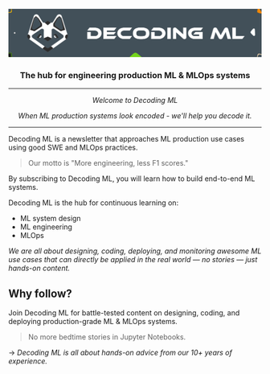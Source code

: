 <p align="center"><img src="https://github.com/DecodingML/.github/blob/main/media/banner_small.png?raw=true"></p>

<div align="center">
  <h3>The hub for engineering production ML & MLOps systems</h3>
</div>

----

<p align="center"><i>Welcome to Decoding ML</i></p>

<p align="center"><i>When ML production systems look encoded - we'll help you decode it.</i></p>

----

Decoding ML is a newsletter that approaches ML production use cases using good SWE and MLOps practices.

> Our motto is "More engineering, less F1 scores."

By subscribing to Decoding ML, you will learn how to build end-to-end ML systems.

Decoding ML is the hub for continuous learning on:

- ML system design
- ML engineering
- MLOps

*We are all about designing, coding, deploying, and monitoring awesome ML use cases that can directly be applied in the real world — no stories — just hands-on content.*

## Why follow?

Join Decoding ML for battle-tested content on designing, coding, and deploying production-grade ML & MLOps systems.

> No more bedtime stories in Jupyter Notebooks.

→ *Decoding ML is all about hands-on advice from our 10+ years of experience.*

